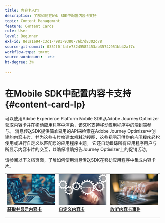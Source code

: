 ```yaml
---
title: 内容卡入门
description: 了解如何在Web SDK中配置内容卡支持
topic: Content Management
feature: Content Cards
role: User
level: Beginner
exl-id: 8e1a1e94-c3c1-4981-9380-76b7d8302c78
source-git-commit: 0351f0ffafe73245582453ab35742951bb42af7c
workflow-type: tm+mt
source-wordcount: '159'
ht-degree: 3%

---
```


# 在Mobile SDK中配置内容卡支持 {#content-card-lp}

可以使用Adobe Experience Platform Mobile SDK从Adobe Journey Optimizer获取内容卡并在移动应用程序中渲染，该SDK支持移动应用程序中的端到端参与。 消息传送SDK提供简单易用的API来检索在Adobe Journey Optimizer中创建的内容卡片，并为这些卡片构建本机移动视图，这些视图可供您的应用程序轻松使用或进行自定义以匹配您的应用程序主题。 它还自动跟踪所有应用程序用户与所显示内容卡片的交互，以确保准确报告Journey Optimizer上的促销活动。

请参阅以下文档页面，了解如何使用消息传送SDK在移动应用程序中集成内容卡片。


<table style="table-layout:fixed"><tr style="border: 0;">
<td>
<a href="https://developer.adobe.com/client-sdks/edge/adobe-journey-optimizer/content-card-ui/iOS/tutorial/displaying-content-cards/">
<img alt="Fetch" src="assets/do-not-localize/fetch.jpeg">
</a>
<div><a href="https://developer.adobe.com/client-sdks/edge/adobe-journey-optimizer/content-card-ui/iOS/tutorial/displaying-content-cards/"><strong>获取并显示内容卡</strong>
</div>
<p>
</td>
<td>
<a href="https://developer.adobe.com/client-sdks/edge/adobe-journey-optimizer/content-card-ui/iOS/tutorial/customizing-content-card-templates/">
<img alt="自定义" src="assets/do-not-localize/customize.jpeg">
</a>
<div>
<a href="https://developer.adobe.com/client-sdks/edge/adobe-journey-optimizer/content-card-ui/iOS/tutorial/customizing-content-card-templates/"><strong>自定义内容卡</strong></a>
</div>
<p></td>
<td>
<a href="https://developer.adobe.com/client-sdks/edge/adobe-journey-optimizer/content-card-ui/iOS/tutorial/listening-content-card-events/">
<img alt="聆听" src="assets/do-not-localize/listen.jpeg">
</a>
<div>
<a href="https://developer.adobe.com/client-sdks/edge/adobe-journey-optimizer/content-card-ui/iOS/tutorial/listening-content-card-events/"><strong>收听内容卡事件</strong></a>
</div>
<p>
</td>
</tr></table>
